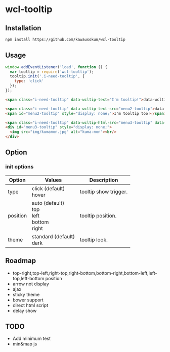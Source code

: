 # wcl-tooltip

## Installation

```sh
npm install https://github.com/kawausokun/wcl-tooltip
```

## Usage

```js
window.addEventListener('load', function () {
  var tooltip = require('wcl-tooltip');
  tooltip.init('.i-need-tooltip', {
    type: 'click'
  });
});
```

```html
<span class="i-need-tooltip" data-wcltip-text="I'm tooltip!">data-wcltip-text</span>

<span class="i-need-tooltip" data-wcltip-text-src="menu2-tooltip">data-wcltip-text-src</span>
<span id="menu2-tooltip" style="display: none;">I'm tooltip too!</span>

<span class="i-need-tooltip" data-wcltip-html-src="menu3-tooltip" data-wcltip-title="Kuma-mon">data-wcltip-html-src</span>
<div id="menu3-tooltip" style="display: none;">
  <img src="img/kumamon.jpg" alt="kuma-mon"><br/>
</div>
```

## Option

### init options

| Option   | Values                                               | Description           |
|----------|------------------------------------------------------|-----------------------|
| type     | click (default)<br> hover                            | tooltip show trigger. |
| position | auto (default)<br> top<br> left<br> bottom<br> right | tooltip position.     |
| theme    | standard (default)<br> dark                          | tooltip look.         |

## Roadmap

* top-right,top-left,right-top,right-bottom,bottom-right,bottom-left,left-top,left-bottom position
* arrow not display
* ajax
* sticky theme
* bower support
* direct html script
* delay show

## TODO

* Add minimum test
* min&map js
